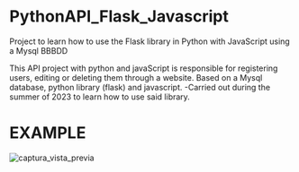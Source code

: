 # PythonAPI_Flask_Javascript
Project to learn how to use the Flask library in Python with JavaScript using a Mysql BBBDD

This API project with python and javaScript is responsible for registering users, editing or deleting them through a website.
Based on a Mysql database, python library (flask) and javascript.
-Carried out during the summer of 2023 to learn how to use said library.

# EXAMPLE

![captura_vista_previa](https://github.com/DavidMartinezFlores/PythonAPI_Flask_Javascript/assets/120125881/3c18a710-2b88-4763-b970-3eb4d5300800)
